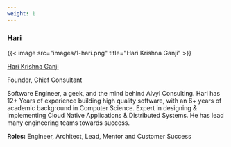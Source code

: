 ```yaml
---
weight: 1
---
```

### Hari

{{< image src="images/1-hari.png" title="Hari Krishna Ganji" >}}

[Hari Krishna Ganji](https://www.linkedin.com/in/harikrishnaganji/)

Founder, Chief Consultant

Software Engineer, a geek, and the mind behind Alvyl Consulting. Hari has 12+ Years of experience building high quality software, with an 6+ years of academic background in Computer Science. Expert in designing & implementing Cloud Native Applications & Distributed Systems. He has lead many engineering teams towards success.

**Roles:** Engineer, Architect, Lead, Mentor and Customer Success

